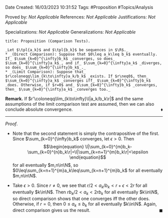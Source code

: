<div class="topSpace"></div>

Date Created: 16/03/2023 10:31:52
Tags: #Proposition #Topics/Analysis

Proved by: _Not Applicable_
References: _Not Applicable_
Justifications: _Not Applicable_

Specializations: _Not Applicable_
Generalizations: _Not Applicable_

``` ad-Proposition
title: Proposition (Comparison Tests).

_Let $\tpl{a_k}$ and $\tpl{b_k}$ be sequences in $\R$._
* _(Direct Comparison): Suppose that $0\leq a_k\leq b_k$ eventually. If_ $\sum_{k=0}^{\infty}b_k$ _converges, so does_ $\sum_{k=0}^{\infty}a_k$_, and if_ $\sum_{k=0}^{\infty}a_k$ _diverges, so does_ $\sum_{k=0}^{\infty}b_k$_._
* _(Limit Comparison): Suppose that_ $r\coloneqq\lim_{k\to\infty}a_k/b_k$ _exists. If $r\neq0$, then_ $\sum_{k=0}^{\infty}a_k$ _converges iff_ $\sum_{k=0}^{\infty}b_k$ _does. Otherwise, if $r=0$ and_ $\sum_{k=0}^{\infty}b_k$ _converges, then_ $\sum_{k=0}^{\infty}a_k$ _converges too._
```

**Remark.** If $r'\coloneqq\lim_{k\to\infty}\l|a_k/b_k\r|$ and the same assumptions of the limit comparison test are assumed, then we can also conclude absolute convergence.<span style="float:right;">$\blacklozenge$</span>

---

_Proof_.
* Note that the second statement is simply the contrapositive of the first. Since $\sum_{k=0}^{\infty}b_k$ converges, let $\epsilon>0$. Then
$$\begin{equation}
    \l|\sum_{k=0}^{m}b_k-\sum_{k=0}^{n}b_k\r|=\l|\sum_{k=n+1}^{m}b_k\r|<\epsilon
\end{equation}$$
for all eventually $m,n\in\N$, so $0\leq\sum_{k=n+1}^{m}a_k\leq\sum_{k=n+1}^{m}b_k$ for all eventually $m,n\in\N$.

* Take $\epsilon>0$. Since $r\neq0$, we see that $r/2<a_k/b_k<r+\epsilon<2r$ for all eventually $k\in\N$. Then $rb_k/2<a_k<2rb_k$ for all eventually $k\in\N$, so direct comparison shows that one converges iff the other does. Otherwise, if $r=0$, then $0\leq a_k\leq b_k$ for all eventually $k\in\N$. Again, direct comparison gives us the result.<span style="float:right;">$\blacksquare$</span>
